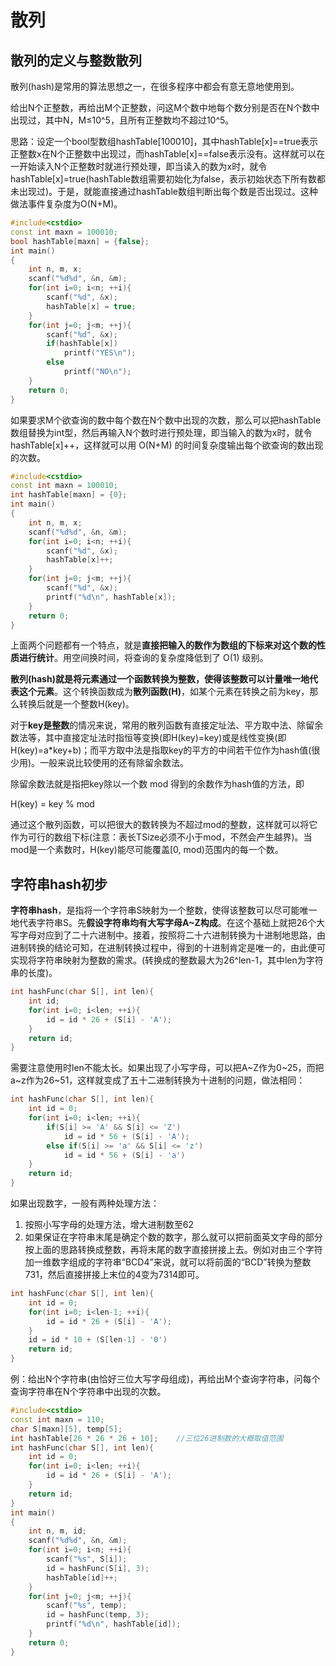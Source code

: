 # 散列

## 散列的定义与整数散列

散列(hash)是常用的算法思想之一，在很多程序中都会有意无意地使用到。

给出N个正整数，再给出M个正整数，问这M个数中地每个数分别是否在N个数中出现过，其中N，M≤10^5，且所有正整数均不超过10^5。

思路：设定一个bool型数组hashTable[100010]，其中hashTable[x]==true表示正整数x在N个正整数中出现过，而hashTable[x]==false表示没有。这样就可以在一开始读入N个正整数时就进行预处理，即当读入的数为x时，就令hashTable[x]=true(hashTable数组需要初始化为false，表示初始状态下所有数都未出现过)。于是，就能直接通过hashTable数组判断出每个数是否出现过。这种做法事件复杂度为O(N+M)。

```cpp
#include<cstdio>
const int maxn = 100010;
bool hashTable[maxn] = {false};
int main()
{
    int n, m, x;
    scanf("%d%d", &n, &m);
    for(int i=0; i<n; ++i){
        scanf("%d", &x);
        hashTable[x] = true;
    }
    for(int j=0; j<m; ++j){
        scanf("%d", &x);
        if(hashTable[x])
            printf("YES\n");
        else
            printf("NO\n");
    }
    return 0;
}
```

如果要求M个欲查询的数中每个数在N个数中出现的次数，那么可以把hashTable数组替换为int型，然后再输入N个数时进行预处理，即当输入的数为x时，就令hashTable[x]++，这样就可以用 O(N+M) 的时间复杂度输出每个欲查询的数出现的次数。

```cpp
#include<cstdio>
const int maxn = 100010;
int hashTable[maxn] = {0};
int main()
{
    int n, m, x;
    scanf("%d%d", &n, &m);
    for(int i=0; i<n; ++i){
        scanf("%d", &x);
        hashTable[x]++;
    }
    for(int j=0; j<m; ++j){
        scanf("%d", &x);
        printf("%d\n", hashTable[x]);
    }
    return 0;
}
```

上面两个问题都有一个特点，就是**直接把输入的数作为数组的下标来对这个数的性质进行统计**。用空间换时间，将查询的复杂度降低到了 O(1) 级别。

**散列(hash)就是将元素通过一个函数转换为整数，使得该整数可以计量唯一地代表这个元素**。这个转换函数成为**散列函数(H)**，如某个元素在转换之前为key，那么转换后就是一个整数H(key)。

对于**key是整数**的情况来说，常用的散列函数有直接定址法、平方取中法、除留余数法等，其中直接定址法时指恒等变换(即H(key)=key)或是线性变换(即H(key)=a*key+b)；而平方取中法是指取key的平方的中间若干位作为hash值(很少用)。一般来说比较使用的还有除留余数法。

除留余数法就是指把key除以一个数 mod 得到的余数作为hash值的方法，即

H(key) = key % mod

通过这个散列函数，可以把很大的数转换为不超过mod的整数，这样就可以将它作为可行的数组下标(注意：表长TSize必须不小于mod，不然会产生越界)。当mod是一个素数时，H(key)能尽可能覆盖[0, mod)范围内的每一个数。

## 字符串hash初步

**字符串hash**，是指将一个字符串S映射为一个整数，使得该整数可以尽可能唯一地代表字符串S。先**假设字符串均有大写字母A~Z构成**。在这个基础上就把26个大写字母对应到了二十六进制中。接着，按照将二十六进制转换为十进制地思路，由进制转换的结论可知，在进制转换过程中，得到的十进制肯定是唯一的，由此便可实现将字符串映射为整数的需求。(转换成的整数最大为26^len-1，其中len为字符串的长度)。

```cpp
int hashFunc(char S[], int len){
    int id;
    for(int i=0; i<len; ++i){
        id = id * 26 + (S[i] - 'A');
    }
    return id;
}
```

需要注意使用时len不能太长。如果出现了小写字母，可以把A~Z作为0~25，而把a~z作为26~51，这样就变成了五十二进制转换为十进制的问题，做法相同：

```cpp
int hashFunc(char S[], int len){
    int id = 0;
    for(int i=0; i<len; ++i){
        if(S[i] >= 'A' && S[i] <= 'Z')
            id = id * 56 + (S[i] - 'A');
        else if(S[i] >= 'a' && S[i] <= 'z')
            id = id * 56 + (S[i] - 'a')
    }
    return id;
}
```

如果出现数字，一般有两种处理方法：

1. 按照小写字母的处理方法，增大进制数至62
2. 如果保证在字符串末尾是确定个数的数字，那么就可以把前面英文字母的部分按上面的思路转换成整数，再将末尾的数字直接拼接上去。例如对由三个字符加一维数字组成的字符串“BCD4”来说，就可以将前面的“BCD”转换为整数731，然后直接拼接上末位的4变为7314即可。

```cpp
int hashFunc(char S[], int len){
    int id = 0;
    for(int i=0; i<len-1; ++i){
        id = id * 26 + (S[i] - 'A');
    }
    id = id * 10 + (S[len-1] - '0')
    return id;
}
```

例：给出N个字符串(由恰好三位大写字母组成)，再给出M个查询字符串，问每个查询字符串在N个字符串中出现的次数。

```cpp
#include<cstdio>
const int maxn = 110;
char S[maxn][5], temp[5];
int hashTable[26 * 26 * 26 + 10];    //三位26进制数的大概取值范围
int hashFunc(char S[], int len){
    int id = 0;
    for(int i=0; i<len; ++i){
        id = id * 26 + (S[i] - 'A');
    }
    return id;
}
int main()
{
    int n, m, id;
    scanf("%d%d", &n, &m);
    for(int i=0; i<n; ++i){
        scanf("%s", S[i]);
        id = hashFunc(S[i], 3);
        hashTable[id]++;
    }
    for(int j=0; j<m; ++j){
        scanf("%s", temp);
        id = hashFunc(temp, 3);
        printf("%d\n", hashTable[id]);
    }
    return 0;
}
```
